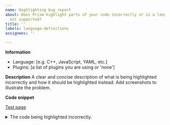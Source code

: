```yaml
---
name: Highlighting bug report
about: Does Prism highlight parts of your code incorrectly or is a language feature
  not supported?
title: ''
labels: language-definitions
assignees: ''

---
```


**Information**
- Language: [e.g. C++, JavaScript, YAML, etc.]
- Plugins: [a list of plugins you are using or 'none']

<!--
Please verify that the problem still occurs in the latest version of Prism.

You can check this using the [test page](https://prismjs.com/test.html) or by getting the latest version at our [download page](https://prismjs.com/download.html).
-->

**Description**
A clear and concise description of what is being highlighted incorrectly and how it should be highlighted instead. Add screenshots to illustrate the problem.

**Code snippet**

<!--
Please add a link to the [test page](https://prismjs.com/test.html) that reproduces your issue (hover over "Share" and insert the link below).
-->
[Test page]()

<details>
<summary>The code being highlighted incorrectly.</summary>

```
Your code goes here
```

</details>
